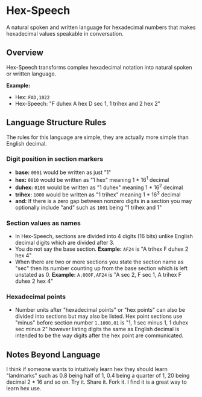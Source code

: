 # Hex-Speech

A natural spoken and written language for hexadecimal numbers that makes hexadecimal values speakable in conversation.

## Overview

Hex-Speech transforms complex hexadecimal notation into natural spoken or written language.

**Example:**
- Hex: `FAD,1022` 
- Hex-Speech: "F duhex A hex D sec 1, 1 trihex and 2 hex 2"

## Language Structure Rules

The rules for this language are simple, they are actually more simple than English decimal.

### Digit position in section markers
- **base:** `0001` would be written as just "1"
- **hex:** `0010` would be written as "1 hex" meaning 1 * 16<sup>1</sup> decimal
- **duhex:** `0100` would be written as "1 duhex" meaning 1 * 16<sup>2</sup> decimal
- **trihex:** `1000` would be written as "1 trihex" meaning 1 * 16<sup>3</sup> decimal
- **and:** If there is a zero gap between nonzero digits in a section you may optionally include "and" such as `1001` being "1 trihex and 1"

### Section values as names
- In Hex-Speech, sections are divided into 4 digits (16 bits) unlike English decimal digits which are divided after 3.
- You do not say the base section. **Example:** `AF24` is "A trihex F duhex 2 hex 4"
- When there are two or more sections you state the section name as "sec" then its number counting up from the base section which is left unstated as 0. **Example:** `A,000F,AF24` is "A sec 2, F sec 1, A trihex F duhex 2 hex 4"

### Hexadecimal points
- Number units after "hexadecimal points" or "hex points" can also be divided into sections but may also be listed. Hex point sections use "minus" before section number `1.1000,01` is "1, 1 sec minus 1, 1 duhex sec minus 2" however listing digits the same as English decimal is intended to be the way digits after the hex point are communicated.

## Notes Beyond Language
I think if someone wants to intuitively learn hex they should learn "landmarks" such as 0.8 being half of 1, 0.4 being a quarter of 1, 20 being decimal 2 * 16 and so on.
Try it. Share it. Fork it. I find it is a great way to learn hex use.
